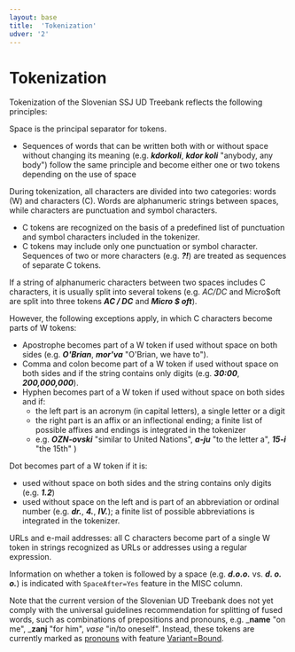 ```yaml
---
layout: base
title:  'Tokenization'
udver: '2'
---
```


# Tokenization

Tokenization of the Slovenian SSJ UD Treebank reflects the following principles:

Space is the principal separator for tokens.

* Sequences of words that can be written both with or without space without changing its meaning (e.g. _<b>kdorkoli</b>_, _<b>kdor koli</b>_ "anybody, any body") follow the same principle and become either one or two tokens depending on the use of space

During tokenization, all characters are divided into two categories: words (W) and characters (C). Words are alphanumeric strings between spaces, while characters are punctuation and symbol characters.
* C tokens are recognized on the basis of a predefined list of punctuation and symbol characters included in the tokenizer.
* C tokens may include only one punctuation or symbol character. Sequences of two or more characters (e.g. _<b>?!</b>_) are treated as sequences of separate C tokens.

If a string of alphanumeric characters between two spaces includes C characters, it is usually split into several tokens (e.g. _AC/DC_ and Micro$oft are split into three tokens _<b>AC / DC</b>_ and _<b>Micro $ oft</b>_).

However, the following exceptions apply, in which C characters become parts of W tokens:
* Apostrophe becomes part of a W token if used without space on both sides (e.g. _<b>O'Brian</b>_, _<b>mor'va</b>_ "O'Brian, we have to").
* Comma and colon become part of a W token if used without space on both sides and if the string contains only digits (e.g. _<b>30:00</b>_, _<b>200,000,000</b>_).
* Hyphen becomes part of a W token if used without space on both sides and if:
  * the left part is an acronym (in capital letters), a single letter or a digit
  * the right part is an affix or an inflectional ending; a finite list of possible affixes and endings is integrated in the tokenizer
  * e.g. _<b>OZN-ovski</b>_ "similar to United Nations", _<b>a-ju</b>_ "to the letter a", _<b>15-i</b>_ "the 15th" )

Dot becomes part of a W token if it is:
* used without space on both sides and the string contains only digits (e.g. _<b>1.2</b>_)
* used without space on the left and is part of an abbreviation or ordinal number (e.g. _<b>dr.</b>_, _<b>4.</b>_, _<b>IV.</b>_); a finite list of possible abbreviations is integrated in the tokenizer.

URLs and e-mail addresses: all C characters become part of a single W token in strings recognized as URLs or addresses using a regular expression.


Information on whether a token is followed by a space (e.g. _<b>d.o.o.</b>_ vs. _<b>d. o. o.</b>_) is indicated with `SpaceAfter=Yes` feature in the MISC column.

Note that the current version of the Slovenian UD Treebank does not yet comply with the universal guidelines recommendation for splitting of fused words, such as combinations of prepositions and pronouns, e.g. _<b>name</b> "on me", _<b>zanj</b> "for him", _vase_ "in/to oneself". Instead, these tokens are currently marked as [pronouns](PRON) with feature [Variant=Bound](Variant).

